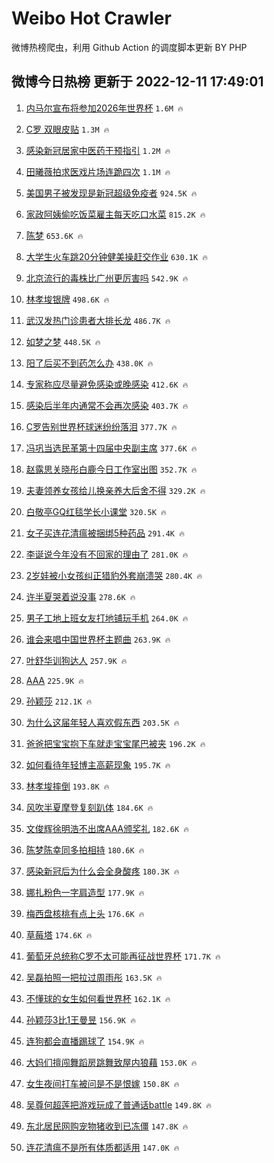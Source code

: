 # Weibo Hot Crawler 



微博热榜爬虫，利用 Github Action 的调度脚本更新 BY PHP 


## 微博今日热榜 更新于 2022-12-11 17:49:01 
1. [内马尔宣布将参加2026年世界杯](https://s.weibo.com/weibo?q=%23%E5%86%85%E9%A9%AC%E5%B0%94%E5%AE%A3%E5%B8%83%E5%B0%86%E5%8F%82%E5%8A%A02026%E5%B9%B4%E4%B8%96%E7%95%8C%E6%9D%AF%23&t=31&band_rank=1&Refer=top) `1.6M 🔥` 

1. [C罗 双眼皮贴](https://s.weibo.com/weibo?q=C%E7%BD%97%20%E5%8F%8C%E7%9C%BC%E7%9A%AE%E8%B4%B4&t=31&band_rank=2&Refer=top) `1.3M 🔥` 

1. [感染新冠居家中医药干预指引](https://s.weibo.com/weibo?q=%23%E6%84%9F%E6%9F%93%E6%96%B0%E5%86%A0%E5%B1%85%E5%AE%B6%E4%B8%AD%E5%8C%BB%E8%8D%AF%E5%B9%B2%E9%A2%84%E6%8C%87%E5%BC%95%23&t=31&band_rank=3&Refer=top) `1.2M 🔥` 

1. [田曦薇拍求医戏片场连跪四次](https://s.weibo.com/weibo?q=%23%E7%94%B0%E6%9B%A6%E8%96%87%E6%8B%8D%E6%B1%82%E5%8C%BB%E6%88%8F%E7%89%87%E5%9C%BA%E8%BF%9E%E8%B7%AA%E5%9B%9B%E6%AC%A1%23&t=31&band_rank=4&Refer=top) `1.1M 🔥` 

1. [美国男子被发现是新冠超级免疫者](https://s.weibo.com/weibo?q=%23%E7%BE%8E%E5%9B%BD%E7%94%B7%E5%AD%90%E8%A2%AB%E5%8F%91%E7%8E%B0%E6%98%AF%E6%96%B0%E5%86%A0%E8%B6%85%E7%BA%A7%E5%85%8D%E7%96%AB%E8%80%85%23&t=31&band_rank=5&Refer=top) `924.5K 🔥` 

1. [家政阿姨偷吃饭菜雇主每天吃口水菜](https://s.weibo.com/weibo?q=%23%E5%AE%B6%E6%94%BF%E9%98%BF%E5%A7%A8%E5%81%B7%E5%90%83%E9%A5%AD%E8%8F%9C%E9%9B%87%E4%B8%BB%E6%AF%8F%E5%A4%A9%E5%90%83%E5%8F%A3%E6%B0%B4%E8%8F%9C%23&t=31&band_rank=6&Refer=top) `815.2K 🔥` 

1. [陈梦](https://s.weibo.com/weibo?q=%E9%99%88%E6%A2%A6&t=31&band_rank=7&Refer=top) `653.6K 🔥` 

1. [大学生火车跳20分钟健美操赶交作业](https://s.weibo.com/weibo?q=%23%E5%A4%A7%E5%AD%A6%E7%94%9F%E7%81%AB%E8%BD%A6%E8%B7%B320%E5%88%86%E9%92%9F%E5%81%A5%E7%BE%8E%E6%93%8D%E8%B5%B6%E4%BA%A4%E4%BD%9C%E4%B8%9A%23&t=31&band_rank=8&Refer=top) `630.1K 🔥` 

1. [北京流行的毒株比广州更厉害吗](https://s.weibo.com/weibo?q=%23%E5%8C%97%E4%BA%AC%E6%B5%81%E8%A1%8C%E7%9A%84%E6%AF%92%E6%A0%AA%E6%AF%94%E5%B9%BF%E5%B7%9E%E6%9B%B4%E5%8E%89%E5%AE%B3%E5%90%97%23&t=31&band_rank=9&Refer=top) `542.9K 🔥` 

1. [林孝埈银牌](https://s.weibo.com/weibo?q=%23%E6%9E%97%E5%AD%9D%E5%9F%88%E9%93%B6%E7%89%8C%23&t=31&band_rank=10&Refer=top) `498.6K 🔥` 

1. [武汉发热门诊患者大排长龙](https://s.weibo.com/weibo?q=%23%E6%AD%A6%E6%B1%89%E5%8F%91%E7%83%AD%E9%97%A8%E8%AF%8A%E6%82%A3%E8%80%85%E5%A4%A7%E6%8E%92%E9%95%BF%E9%BE%99%23&t=31&band_rank=11&Refer=top) `486.7K 🔥` 

1. [如梦之梦](https://s.weibo.com/weibo?q=%E5%A6%82%E6%A2%A6%E4%B9%8B%E6%A2%A6&t=31&band_rank=12&Refer=top) `448.5K 🔥` 

1. [阳了后买不到药怎么办](https://s.weibo.com/weibo?q=%23%E9%98%B3%E4%BA%86%E5%90%8E%E4%B9%B0%E4%B8%8D%E5%88%B0%E8%8D%AF%E6%80%8E%E4%B9%88%E5%8A%9E%23&t=31&band_rank=13&Refer=top) `438.0K 🔥` 

1. [专家称应尽量避免感染或晚感染](https://s.weibo.com/weibo?q=%23%E4%B8%93%E5%AE%B6%E7%A7%B0%E5%BA%94%E5%B0%BD%E9%87%8F%E9%81%BF%E5%85%8D%E6%84%9F%E6%9F%93%E6%88%96%E6%99%9A%E6%84%9F%E6%9F%93%23&t=31&band_rank=14&Refer=top) `412.6K 🔥` 

1. [感染后半年内通常不会再次感染](https://s.weibo.com/weibo?q=%23%E6%84%9F%E6%9F%93%E5%90%8E%E5%8D%8A%E5%B9%B4%E5%86%85%E9%80%9A%E5%B8%B8%E4%B8%8D%E4%BC%9A%E5%86%8D%E6%AC%A1%E6%84%9F%E6%9F%93%23&t=31&band_rank=15&Refer=top) `403.7K 🔥` 

1. [C罗告别世界杯球迷纷纷落泪](https://s.weibo.com/weibo?q=%23C%E7%BD%97%E5%91%8A%E5%88%AB%E4%B8%96%E7%95%8C%E6%9D%AF%E7%90%83%E8%BF%B7%E7%BA%B7%E7%BA%B7%E8%90%BD%E6%B3%AA%23&t=31&band_rank=16&Refer=top) `377.7K 🔥` 

1. [冯巩当选民革第十四届中央副主席](https://s.weibo.com/weibo?q=%23%E5%86%AF%E5%B7%A9%E5%BD%93%E9%80%89%E6%B0%91%E9%9D%A9%E7%AC%AC%E5%8D%81%E5%9B%9B%E5%B1%8A%E4%B8%AD%E5%A4%AE%E5%89%AF%E4%B8%BB%E5%B8%AD%23&t=31&band_rank=17&Refer=top) `377.6K 🔥` 

1. [赵露思关晓彤白鹿今日工作室出图](https://s.weibo.com/weibo?q=%23%E8%B5%B5%E9%9C%B2%E6%80%9D%E5%85%B3%E6%99%93%E5%BD%A4%E7%99%BD%E9%B9%BF%E4%BB%8A%E6%97%A5%E5%B7%A5%E4%BD%9C%E5%AE%A4%E5%87%BA%E5%9B%BE%23&t=31&band_rank=18&Refer=top) `352.7K 🔥` 

1. [夫妻领养女孩给儿换亲养大后舍不得](https://s.weibo.com/weibo?q=%23%E5%A4%AB%E5%A6%BB%E9%A2%86%E5%85%BB%E5%A5%B3%E5%AD%A9%E7%BB%99%E5%84%BF%E6%8D%A2%E4%BA%B2%E5%85%BB%E5%A4%A7%E5%90%8E%E8%88%8D%E4%B8%8D%E5%BE%97%23&t=31&band_rank=19&Refer=top) `329.2K 🔥` 

1. [白敬亭GQ红毯学长小课堂](https://s.weibo.com/weibo?q=%23%E7%99%BD%E6%95%AC%E4%BA%ADGQ%E7%BA%A2%E6%AF%AF%E5%AD%A6%E9%95%BF%E5%B0%8F%E8%AF%BE%E5%A0%82%23&t=31&band_rank=20&Refer=top) `320.5K 🔥` 

1. [女子买连花清瘟被捆绑5种药品](https://s.weibo.com/weibo?q=%23%E5%A5%B3%E5%AD%90%E4%B9%B0%E8%BF%9E%E8%8A%B1%E6%B8%85%E7%98%9F%E8%A2%AB%E6%8D%86%E7%BB%915%E7%A7%8D%E8%8D%AF%E5%93%81%23&t=31&band_rank=21&Refer=top) `291.4K 🔥` 

1. [李诞说今年没有不回家的理由了](https://s.weibo.com/weibo?q=%23%E6%9D%8E%E8%AF%9E%E8%AF%B4%E4%BB%8A%E5%B9%B4%E6%B2%A1%E6%9C%89%E4%B8%8D%E5%9B%9E%E5%AE%B6%E7%9A%84%E7%90%86%E7%94%B1%E4%BA%86%23&t=31&band_rank=22&Refer=top) `281.0K 🔥` 

1. [2岁娃被小女孩纠正猎豹外套崩溃哭](https://s.weibo.com/weibo?q=%232%E5%B2%81%E5%A8%83%E8%A2%AB%E5%B0%8F%E5%A5%B3%E5%AD%A9%E7%BA%A0%E6%AD%A3%E7%8C%8E%E8%B1%B9%E5%A4%96%E5%A5%97%E5%B4%A9%E6%BA%83%E5%93%AD%23&t=31&band_rank=23&Refer=top) `280.4K 🔥` 

1. [许半夏哭着说没事](https://s.weibo.com/weibo?q=%23%E8%AE%B8%E5%8D%8A%E5%A4%8F%E5%93%AD%E7%9D%80%E8%AF%B4%E6%B2%A1%E4%BA%8B%23&t=31&band_rank=24&Refer=top) `278.6K 🔥` 

1. [男子工地上班女友打地铺玩手机](https://s.weibo.com/weibo?q=%23%E7%94%B7%E5%AD%90%E5%B7%A5%E5%9C%B0%E4%B8%8A%E7%8F%AD%E5%A5%B3%E5%8F%8B%E6%89%93%E5%9C%B0%E9%93%BA%E7%8E%A9%E6%89%8B%E6%9C%BA%23&t=31&band_rank=25&Refer=top) `264.0K 🔥` 

1. [谁会来唱中国世界杯主题曲](https://s.weibo.com/weibo?q=%23%E8%B0%81%E4%BC%9A%E6%9D%A5%E5%94%B1%E4%B8%AD%E5%9B%BD%E4%B8%96%E7%95%8C%E6%9D%AF%E4%B8%BB%E9%A2%98%E6%9B%B2%23&t=31&band_rank=26&Refer=top) `263.9K 🔥` 

1. [叶舒华训狗达人](https://s.weibo.com/weibo?q=%23%E5%8F%B6%E8%88%92%E5%8D%8E%E8%AE%AD%E7%8B%97%E8%BE%BE%E4%BA%BA%23&t=31&band_rank=27&Refer=top) `257.9K 🔥` 

1. [AAA](https://s.weibo.com/weibo?q=AAA&t=31&band_rank=28&Refer=top) `225.9K 🔥` 

1. [孙颖莎](https://s.weibo.com/weibo?q=%E5%AD%99%E9%A2%96%E8%8E%8E&t=31&band_rank=29&Refer=top) `212.1K 🔥` 

1. [为什么这届年轻人喜欢假东西](https://s.weibo.com/weibo?q=%23%E4%B8%BA%E4%BB%80%E4%B9%88%E8%BF%99%E5%B1%8A%E5%B9%B4%E8%BD%BB%E4%BA%BA%E5%96%9C%E6%AC%A2%E5%81%87%E4%B8%9C%E8%A5%BF%23&t=31&band_rank=30&Refer=top) `203.5K 🔥` 

1. [爸爸把宝宝抱下车就走宝宝尾巴被夹](https://s.weibo.com/weibo?q=%23%E7%88%B8%E7%88%B8%E6%8A%8A%E5%AE%9D%E5%AE%9D%E6%8A%B1%E4%B8%8B%E8%BD%A6%E5%B0%B1%E8%B5%B0%E5%AE%9D%E5%AE%9D%E5%B0%BE%E5%B7%B4%E8%A2%AB%E5%A4%B9%23&t=31&band_rank=31&Refer=top) `196.2K 🔥` 

1. [如何看待年轻博主高薪现象](https://s.weibo.com/weibo?q=%23%E5%A6%82%E4%BD%95%E7%9C%8B%E5%BE%85%E5%B9%B4%E8%BD%BB%E5%8D%9A%E4%B8%BB%E9%AB%98%E8%96%AA%E7%8E%B0%E8%B1%A1%23&t=31&band_rank=32&Refer=top) `195.7K 🔥` 

1. [林孝埈摔倒](https://s.weibo.com/weibo?q=%E6%9E%97%E5%AD%9D%E5%9F%88%E6%91%94%E5%80%92&t=31&band_rank=33&Refer=top) `193.8K 🔥` 

1. [风吹半夏摩登复刻趴体](https://s.weibo.com/weibo?q=%23%E9%A3%8E%E5%90%B9%E5%8D%8A%E5%A4%8F%E6%91%A9%E7%99%BB%E5%A4%8D%E5%88%BB%E8%B6%B4%E4%BD%93%23&t=31&band_rank=34&Refer=top) `184.6K 🔥` 

1. [文俊辉徐明浩不出席AAA颁奖礼](https://s.weibo.com/weibo?q=%23%E6%96%87%E4%BF%8A%E8%BE%89%E5%BE%90%E6%98%8E%E6%B5%A9%E4%B8%8D%E5%87%BA%E5%B8%ADAAA%E9%A2%81%E5%A5%96%E7%A4%BC%23&t=31&band_rank=35&Refer=top) `182.6K 🔥` 

1. [陈梦陈幸同多拍相持](https://s.weibo.com/weibo?q=%23%E9%99%88%E6%A2%A6%E9%99%88%E5%B9%B8%E5%90%8C%E5%A4%9A%E6%8B%8D%E7%9B%B8%E6%8C%81%23&t=31&band_rank=36&Refer=top) `180.6K 🔥` 

1. [感染新冠后为什么会全身酸疼](https://s.weibo.com/weibo?q=%23%E6%84%9F%E6%9F%93%E6%96%B0%E5%86%A0%E5%90%8E%E4%B8%BA%E4%BB%80%E4%B9%88%E4%BC%9A%E5%85%A8%E8%BA%AB%E9%85%B8%E7%96%BC%23&t=31&band_rank=37&Refer=top) `180.3K 🔥` 

1. [娜扎粉色一字肩造型](https://s.weibo.com/weibo?q=%23%E5%A8%9C%E6%89%8E%E7%B2%89%E8%89%B2%E4%B8%80%E5%AD%97%E8%82%A9%E9%80%A0%E5%9E%8B%23&t=31&band_rank=38&Refer=top) `177.9K 🔥` 

1. [梅西盘核桃有点上头](https://s.weibo.com/weibo?q=%23%E6%A2%85%E8%A5%BF%E7%9B%98%E6%A0%B8%E6%A1%83%E6%9C%89%E7%82%B9%E4%B8%8A%E5%A4%B4%23&t=31&band_rank=39&Refer=top) `176.6K 🔥` 

1. [草莓塔](https://s.weibo.com/weibo?q=%E8%8D%89%E8%8E%93%E5%A1%94&t=31&band_rank=40&Refer=top) `174.6K 🔥` 

1. [葡萄牙总统称C罗不太可能再征战世界杯](https://s.weibo.com/weibo?q=%23%E8%91%A1%E8%90%84%E7%89%99%E6%80%BB%E7%BB%9F%E7%A7%B0C%E7%BD%97%E4%B8%8D%E5%A4%AA%E5%8F%AF%E8%83%BD%E5%86%8D%E5%BE%81%E6%88%98%E4%B8%96%E7%95%8C%E6%9D%AF%23&t=31&band_rank=41&Refer=top) `171.7K 🔥` 

1. [吴磊拍照一把拉过周雨彤](https://s.weibo.com/weibo?q=%23%E5%90%B4%E7%A3%8A%E6%8B%8D%E7%85%A7%E4%B8%80%E6%8A%8A%E6%8B%89%E8%BF%87%E5%91%A8%E9%9B%A8%E5%BD%A4%23&t=31&band_rank=42&Refer=top) `163.5K 🔥` 

1. [不懂球的女生如何看世界杯](https://s.weibo.com/weibo?q=%23%E4%B8%8D%E6%87%82%E7%90%83%E7%9A%84%E5%A5%B3%E7%94%9F%E5%A6%82%E4%BD%95%E7%9C%8B%E4%B8%96%E7%95%8C%E6%9D%AF%23&t=31&band_rank=43&Refer=top) `162.1K 🔥` 

1. [孙颖莎3比1王曼昱](https://s.weibo.com/weibo?q=%23%E5%AD%99%E9%A2%96%E8%8E%8E3%E6%AF%941%E7%8E%8B%E6%9B%BC%E6%98%B1%23&t=31&band_rank=44&Refer=top) `156.9K 🔥` 

1. [连狗都会直播踢球了](https://s.weibo.com/weibo?q=%23%E8%BF%9E%E7%8B%97%E9%83%BD%E4%BC%9A%E7%9B%B4%E6%92%AD%E8%B8%A2%E7%90%83%E4%BA%86%23&t=31&band_rank=45&Refer=top) `154.9K 🔥` 

1. [大妈们擅闯舞蹈房跳舞致屋内狼藉](https://s.weibo.com/weibo?q=%23%E5%A4%A7%E5%A6%88%E4%BB%AC%E6%93%85%E9%97%AF%E8%88%9E%E8%B9%88%E6%88%BF%E8%B7%B3%E8%88%9E%E8%87%B4%E5%B1%8B%E5%86%85%E7%8B%BC%E8%97%89%23&t=31&band_rank=46&Refer=top) `153.0K 🔥` 

1. [女生夜间打车被问是不是恨嫁](https://s.weibo.com/weibo?q=%23%E5%A5%B3%E7%94%9F%E5%A4%9C%E9%97%B4%E6%89%93%E8%BD%A6%E8%A2%AB%E9%97%AE%E6%98%AF%E4%B8%8D%E6%98%AF%E6%81%A8%E5%AB%81%23&t=31&band_rank=47&Refer=top) `150.8K 🔥` 

1. [吴尊何超莲把游戏玩成了普通话battle](https://s.weibo.com/weibo?q=%23%E5%90%B4%E5%B0%8A%E4%BD%95%E8%B6%85%E8%8E%B2%E6%8A%8A%E6%B8%B8%E6%88%8F%E7%8E%A9%E6%88%90%E4%BA%86%E6%99%AE%E9%80%9A%E8%AF%9Dbattle%23&t=31&band_rank=48&Refer=top) `149.8K 🔥` 

1. [东北居民网购宠物猪收到已冻僵](https://s.weibo.com/weibo?q=%23%E4%B8%9C%E5%8C%97%E5%B1%85%E6%B0%91%E7%BD%91%E8%B4%AD%E5%AE%A0%E7%89%A9%E7%8C%AA%E6%94%B6%E5%88%B0%E5%B7%B2%E5%86%BB%E5%83%B5%23&t=31&band_rank=49&Refer=top) `147.8K 🔥` 

1. [连花清瘟不是所有体质都适用](https://s.weibo.com/weibo?q=%23%E8%BF%9E%E8%8A%B1%E6%B8%85%E7%98%9F%E4%B8%8D%E6%98%AF%E6%89%80%E6%9C%89%E4%BD%93%E8%B4%A8%E9%83%BD%E9%80%82%E7%94%A8%23&t=31&band_rank=50&Refer=top) `147.0K 🔥` 

